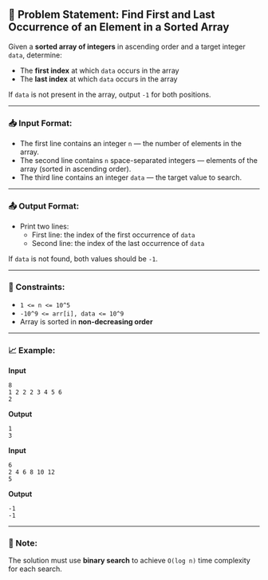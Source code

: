## 📑 Problem Statement: Find First and Last Occurrence of an Element in a Sorted Array

Given a **sorted array of integers** in ascending order and a target integer `data`, determine:

- The **first index** at which `data` occurs in the array
- The **last index** at which `data` occurs in the array

If `data` is not present in the array, output `-1` for both positions.

---

### 📥 Input Format:
- The first line contains an integer `n` — the number of elements in the array.
- The second line contains `n` space-separated integers — elements of the array (sorted in ascending order).
- The third line contains an integer `data` — the target value to search.

---

### 📤 Output Format:
- Print two lines:
  - First line: the index of the first occurrence of `data`
  - Second line: the index of the last occurrence of `data`  

If `data` is not found, both values should be `-1`.

---

### 📎 Constraints:
- `1 <= n <= 10^5`
- `-10^9 <= arr[i], data <= 10^9`
- Array is sorted in **non-decreasing order**

---

### 📈 Example:

**Input**
```
8
1 2 2 2 3 4 5 6
2
```

**Output**
```
1
3
```

**Input**
```
6
2 4 6 8 10 12
5
```

**Output**
```
-1
-1
```

---

### 📌 Note:
The solution must use **binary search** to achieve `O(log n)` time complexity for each search.